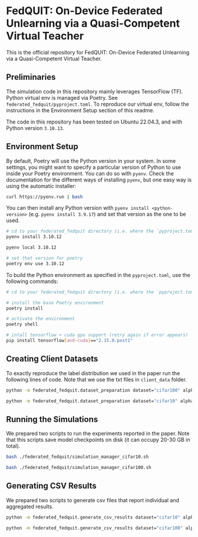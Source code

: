 # FedQUIT: On-Device Federated Unlearning via a Quasi-Competent Virtual Teacher
This is the official repository for FedQUIT: On-Device Federated Unlearning via a Quasi-Competent Virtual Teacher.

## Preliminaries
The simulation code in this repository mainly leverages TensorFlow (TF). 
Python virtual env is managed via Poetry.
See `federated_fedquit/pyproject.toml`. To reproduce our virtual env,
follow the instructions in the Environment Setup section of this readme.

The code in this repository has been tested on Ubuntu 22.04.3,
and with Python version `3.10.13`.

## Environment Setup
By default, Poetry will use the Python version in your system. 
In some settings, you might want to specify a particular version of Python 
to use inside your Poetry environment. You can do so with `pyenv`. 
Check the documentation for the different ways of installing `pyenv`,
but one easy way is using the automatic installer:

```bash
curl https://pyenv.run | bash
```
You can then install any Python version with `pyenv install <python-version>`
(e.g. `pyenv install 3.9.17`) and set that version as the one to be used. 
```bash
# cd to your federated_fedquit directory (i.e. where the `pyproject.toml` is)
pyenv install 3.10.12

pyenv local 3.10.12

# set that version for poetry
poetry env use 3.10.12
```
To build the Python environment as specified in the `pyproject.toml`, use the following commands:
```bash
# cd to your federated_fedquit directory (i.e. where the `pyproject.toml` is)

# install the base Poetry environment
poetry install

# activate the environment
poetry shell

# intall tensorflow + cuda gpu support (retry again if error appears)
pip install tensorflow[and-cuda]=="2.15.0.post1"
```

## Creating Client Datasets
To exactly reproduce the label distribution we used in the paper run the following lines of code.
Note that we use the txt files in `client_data` folder.

```bash
python -m federated_fedquit.dataset_preparation dataset="cifar100" alpha=0.1 total_clients=10

python -m federated_fedquit.dataset_preparation dataset="cifar10" alpha=0.3 total_clients=10

```

## Running the Simulations
We prepared two scripts to run the experiments reported in the paper.
Note that this scripts save model checkpoints on disk (it can occupy 20-30 GB in total).
```bash
bash ./federated_fedquit/simulation_manager_cifar10.sh

bash ./federated_fedquit/simulation_manager_cifar100.sh
```

## Generating CSV Results
We prepared two scripts to generate csv files that report individual and aggregated results.
```bash
python -m federated_fedquit.generate_csv_results dataset="cifar10" alpha=0.3

python -m federated_fedquit.generate_csv_results dataset="cifar100" alpha=0.1

```